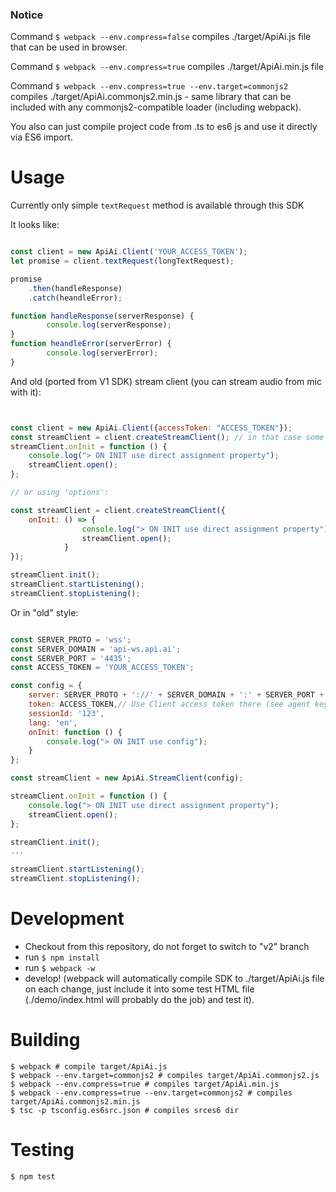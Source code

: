 ### Notice

Command `$ webpack --env.compress=false` compiles ./target/ApiAi.js file that can be used in browser.

Command `$ webpack --env.compress=true` compiles ./target/ApiAi.min.js file

Command `$ webpack --env.compress=true --env.target=commonjs2` compiles ./target/ApiAi.commonjs2.min.js - same library that can be included with any commonjs2-compatible loader (including webpack).

You also can just compile project code from .ts to es6 js and use it directly via ES6 import.

# Usage

Currently only simple `textRequest` method is available through this SDK

It looks like:

```javascript

const client = new ApiAi.Client('YOUR_ACCESS_TOKEN');
let promise = client.textRequest(longTextRequest);

promise
    .then(handleResponse)
    .catch(heandleError);

function handleResponse(serverResponse) {
        console.log(serverResponse);
}
function heandleError(serverError) {
        console.log(serverError);
}
```

And old (ported from V1 SDK) stream client (you can stream audio from mic with it):

```javascript


const client = new ApiAi.Client({accessToken: "ACCESS_TOKEN"});
const streamClient = client.createStreamClient(); // in that case some default settings will be applied
streamClient.onInit = function () {
    console.log("> ON INIT use direct assignment property");
    streamClient.open();
};

// or using 'options': 

const streamClient = client.createStreamClient({
    onInit: () => {
                console.log("> ON INIT use direct assignment property");
                streamClient.open();
            }
});

streamClient.init();
streamClient.startListening();
streamClient.stopListening();
```

Or in "old" style:

```javascript

const SERVER_PROTO = 'wss';
const SERVER_DOMAIN = 'api-ws.api.ai';
const SERVER_PORT = '4435';
const ACCESS_TOKEN = 'YOUR_ACCESS_TOKEN';

const config = {
    server: SERVER_PROTO + '://' + SERVER_DOMAIN + ':' + SERVER_PORT + '/api/ws/query',
    token: ACCESS_TOKEN,// Use Client access token there (see agent keys).
    sessionId: '123',
    lang: 'en',
    onInit: function () {
        console.log("> ON INIT use config");
    }
};

const streamClient = new ApiAi.StreamClient(config);

streamClient.onInit = function () {
    console.log("> ON INIT use direct assignment property");
    streamClient.open();
};

streamClient.init();
...

streamClient.startListening();
streamClient.stopListening();
```

# Development

* Checkout from this repository, do not forget to switch to "v2" branch
* run `$ npm install`
* run `$ webpack -w`
* develop! (webpack will automatically compile SDK to ./target/ApiAi.js file on each change, just include it into some test HTML file (./demo/index.html will probably do the job) and test it).

# Building

```
$ webpack # compile target/ApiAi.js
$ webpack --env.target=commonjs2 # compiles target/ApiAi.commonjs2.js
$ webpack --env.compress=true # compiles target/ApiAi.min.js 
$ webpack --env.compress=true --env.target=commonjs2 # compiles target/ApiAi.commonjs2.min.js
$ tsc -p tsconfig.es6src.json # compiles srces6 dir
```

# Testing

`$ npm test`
